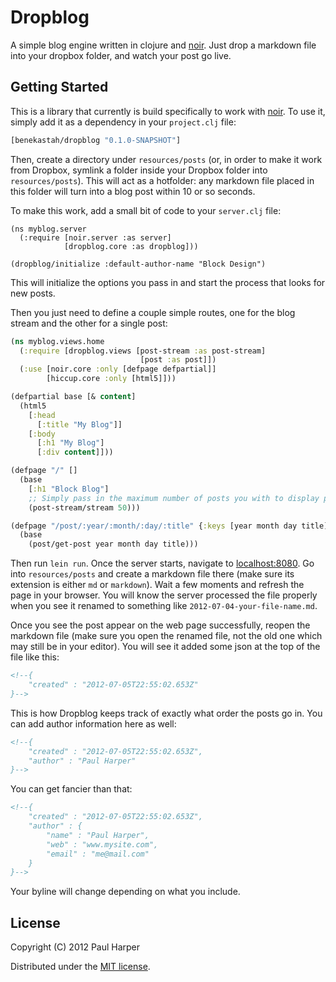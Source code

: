 # Dropblog

A simple blog engine written in clojure and [noir](http://webnoir.org). Just drop a markdown file into your dropbox folder, and watch your post go live.

## Getting Started

This is a library that currently is build specifically to work with [noir](http://webnoir.org/). To use it, simply add it as a dependency in your `project.clj` file:

```clojure
[benekastah/dropblog "0.1.0-SNAPSHOT"]
```

Then, create a directory under `resources/posts` (or, in order to make it work from Dropbox, symlink a folder inside your Dropbox folder into `resources/posts`). This will act as a hotfolder: any markdown file placed in this folder will turn into a blog post within 10 or so seconds.

To make this work, add a small bit of code to your `server.clj` file:

```
(ns myblog.server
  (:require [noir.server :as server]
            [dropblog.core :as dropblog]))

(dropblog/initialize :default-author-name "Block Design")
```

This will initialize the options you pass in and start the process that looks for new posts.

Then you just need to define a couple simple routes, one for the blog stream and the other for a single post:

```clojure
(ns myblog.views.home
  (:require [dropblog.views [post-stream :as post-stream]
                             [post :as post]])
  (:use [noir.core :only [defpage defpartial]]
        [hiccup.core :only [html5]]))

(defpartial base [& content]
  (html5
    [:head
      [:title "My Blog"]]
    [:body
      [:h1 "My Blog"]
      [:div content]]))

(defpage "/" []
  (base
    [:h1 "Block Blog"]
    ;; Simply pass in the maximum number of posts you with to display per page
    (post-stream/stream 50)))

(defpage "/post/:year/:month/:day/:title" {:keys [year month day title]}
  (base
    (post/get-post year month day title)))
```

Then run `lein run`. Once the server starts, navigate to [localhost:8080](http://localhost:8080). Go into `resources/posts` and create a markdown file there (make sure its extension is either `md` or `markdown`). Wait a few moments and refresh the page in your browser. You will know the server processed the file properly when you see it renamed to something like `2012-07-04-your-file-name.md`.

Once you see the post appear on the web page successfully, reopen the markdown file (make sure you open the renamed file, not the old one which may still be in your editor). You will see it added some json at the top of the file like this:

```markdown
<!--{
	"created" : "2012-07-05T22:55:02.653Z"
}-->
```

This is how Dropblog keeps track of exactly what order the posts go in. You can add author information here as well:

```markdown
<!--{
	"created" : "2012-07-05T22:55:02.653Z",
	"author" : "Paul Harper"
}-->
```

You can get fancier than that:

```markdown
<!--{
	"created" : "2012-07-05T22:55:02.653Z",
	"author" : {
		"name" : "Paul Harper",
		"web" : "www.mysite.com",
		"email" : "me@mail.com"
	}
}-->
```

Your byline will change depending on what you include.

## License

Copyright (C) 2012 Paul Harper

Distributed under the [MIT license](http://www.opensource.org/licenses/MIT).
